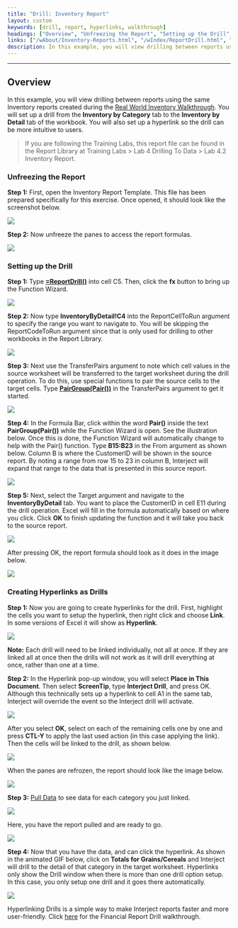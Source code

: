 ```yaml
---
title: "Drill: Inventory Report"
layout: custom
keywords: [drill, report, hyperlinks, walkthrough]
headings: ["Overview", "Unfreezing the Report", "Setting up the Drill", "Creating Hyperlinks as Drills"]
links: ["/wAbout/Inventory-Reports.html", "/wIndex/ReportDrill.html", "/wIndex/PairGroup.html", "/wGetStarted/INTERJECT-Ribbon-Menu-Items.html", "[/wGetStarted/L-Drill-TheThreeWays.html#the-hyperlink-method](wGetStarted/L-Drill-FinancialReport.html"]
description: In this example, you will view drilling between reports using the same Inventory reports created during the Real World Inventory Walkthrough. You will set up a drill from the Inventory by Category tab to the Inventory by Detail tab of the workbook. You will also set up a hyperlink so the drill can be more intuitive to users.
---
```

* * *

## Overview

In this example, you will view drilling between reports using the same Inventory reports created during the [Real World Inventory Walkthrough](/wAbout/Inventory-Reports.html). You will set up a drill from the **Inventory by Category** tab to the **Inventory by Detail** tab of the workbook. You will also set up a hyperlink so the drill can be more intuitive to users.

<blockquote class=lab_info>
 If you are following the Training Labs, this report file can be found in the Report Library at Training Labs > Lab 4 Drilling To Data > Lab 4.2 Inventory Report.
</blockquote>

### Unfreezing the Report

**Step 1:** First, open the Inventory Report Template. This file has been prepared specifically for this exercise. Once opened, it should look like the screenshot below.

![](/images/L-Drill-Inventory/01.png)
<br>

**Step 2:** Now unfreeze the panes to access the report formulas.

![](/images/L-Drill-Inventory/02.png)
<br>

### Setting up the Drill

**Step 1:** Type [**=ReportDrill()**](/wIndex/ReportDrill.html) into cell C5. Then, click the **fx** button to bring up the Function Wizard.

![](/images/L-Drill-Inventory/03.png)
<br>

**Step 2:** Now type **InventoryByDetail!C4** into the ReportCellToRun argument to specify the range you want to navigate to. You will be skipping the ReportCodeToRun argument since that is only used for drilling to other workbooks in the Report Library.

![](/images/L-Drill-Inventory/04.png)
<br>

**Step 3:** Next use the TransferPairs argument to note which cell values in the source worksheet will be transferred to the target worksheet during the drill operation. To do this, use special functions to pair the source cells to the target cells. Type [**PairGroup(Pair())**](/wIndex/PairGroup.html) in the TransferPairs argument to get it started.

![](/images/L-Drill-Inventory/05.png)
<br>

**Step 4:** In the Formula Bar, click within the word **Pair()** inside the text **PairGroup(Pair())** while the Function Wizard is open. See the illustration below. Once this is done, the Function Wizard will automatically change to help with the Pair() function. Type **B15:B23** in the From argument as shown below. Column B is where the CustomerID will be shown in the source report. By noting a range from row 15 to 23 in column B, Interject will expand that range to the data that is presented in this source report.

![](/images/L-Drill-Inventory/06.png)
<br>

**Step 5:** Next, select the Target argument and navigate to the **InventoryByDetail** tab. You want to place the CustomerID in cell E11 during the drill operation. Excel will fill in the formula automatically based on where you click. Click **OK** to finish updating the function and it will take you back to the source report.

![](/images/L-Drill-Inventory/07.png)
<br>

After pressing OK, the report formula should look as it does in the image below.

![](/images/L-Drill-Inventory/08.png)
<br>

### Creating Hyperlinks as Drills

**Step 1:** Now you are going to create hyperlinks for the drill. First, highlight the cells you want to setup the hyperlink, then right click and choose **Link**. In some versions of Excel it will show as **Hyperlink**.

![](/images/L-Drill-Inventory/09.jpg)
<br>

**Note:** Each drill will need to be linked individually, not all at once. If they are linked all at once then the drills will not work as it will drill everything at once, rather than one at a time.

**Step 2:** In the Hyperlink pop-up window, you will select **Place in This Document**. Then select **ScreenTip**, type **Interject Drill**, and press OK. Although this technically sets up a hyperlink to cell A1 in the same tab, Interject will override the event so the Interject drill will activate.

![](/images/L-Drill-Inventory/10.png)
<br>

After you select **OK**, select on each of the remaining cells one by one and press **CTL-Y** to apply the last used action (in this case applying the link). Then the cells will be linked to the drill, as shown below.

![](/images/L-Drill-Inventory/11.png)
<br>

When the panes are refrozen, the report should look like the image below.

![](/images/L-Drill-Inventory/12.png)
<br>

**Step 3:** [Pull Data](/wGetStarted/INTERJECT-Ribbon-Menu-Items.html) to see data for each category you just linked.

![](/images/L-Drill-Inventory/13.png)
<br>

Here, you have the report pulled and are ready to go.

![](/images/L-Drill-Inventory/14.png)
<br>

**Step 4:** Now that you have the data, and can click the hyperlink. As shown in the animated GIF below, click on **Totals for Grains/Cereals** and Interject will drill to the detail of that category in the target worksheet. Hyperlinks only show the Drill window when there is more than one drill option setup. In this case, you only setup one drill and it goes there automatically.

![](/images/L-Drill-Inventory/15.gif)
<br>

Hyperlinking Drills is a simple way to make Interject reports faster and more user-friendly. Click [here]([/wGetStarted/L-Drill-TheThreeWays.html#the-hyperlink-method](wGetStarted/L-Drill-FinancialReport.html)) for the Financial Report Drill walkthrough.

